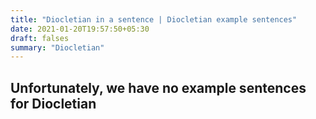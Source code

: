```yaml
---
title: "Diocletian in a sentence | Diocletian example sentences"
date: 2021-01-20T19:57:50+05:30
draft: falses
summary: "Diocletian"
---
```

## Unfortunately, we have no example sentences for Diocletian                 
